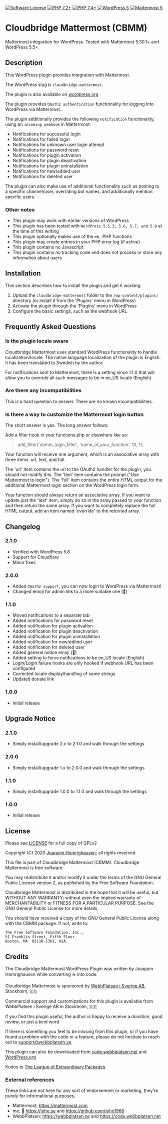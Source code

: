 [![Software License](https://img.shields.io/badge/License-GPL%20v2-green.svg?style=flat-square)](LICENSE) [![PHP 7.2\+](https://img.shields.io/badge/PHP-7.2-blue?style=flat-square)](https://php.net) [![PHP 7.4\+](https://img.shields.io/badge/PHP-7.4-blue?style=flat-square)](https://php.net) [![WordPress 5](https://img.shields.io/badge/WordPress-5.8-orange?style=flat-square)](https://wordpress.org) [![Mattermost 5](https://img.shields.io/badge/Mattermost-5-blue?style=flat-square)](https://mattermost.com)

# Cloudbridge Mattermost (CBMM)

Mattermost integration for WordPress. Tested with Mattermost 5.30.1+ and WordPress 5.5+.

## Description

This WordPress plugin provides integration with Mattermost.

The WordPress slug is `cloudbridge-mattermost`.

The plugin is also available on [wordpress.org](https://wordpress.org/plugins/cloudbridge-mattermost/)

The plugin provides `OAuth2 authentication` functionality for logging into WordPress via Mattermost.

The plugin additionally provides the following `notification` functionality, using an `incoming webhook` in Mattermost:

* Notifications for successful login
* Notifications for failed login
* Notifications for unknown user login attempt
* Notifications for password reset
* Notifications for plugin activation
* Notifications for plugin deactivation
* Notifications for plugin uninstallation
* Notifications for new/edited user
* Notifications for deleted user

The plugin can also make use of additional functionality such as posting to a specific channel/user, overriding bot names, and additionally mention specific users.

### Other notes

* This plugin may work with earlier versions of WordPress
* This plugin has been tested with `WordPress 5.5.3, 5.6, 5.7, and 5.8` at the time of this writing
* This plugin optionally makes use of the `mb_` PHP functions
* This plugin may create entries in your PHP error log (if active)
* This plugin contains no Javascript
* This plugin contains no tracking code and does not process or store any information about users

## Installation

This section describes how to install the plugin and get it working.

1. Upload the `cloudbridge-mattermost` folder to the `/wp-content/plugins/` directory (or install it from the 'Plugins' menu in WordPress)
2. Activate the plugin through the 'Plugins' menu in WordPress
3. Configure the basic settings, such as the webhook URL

## Frequently Asked Questions

### Is the plugin locale aware

Cloudbridge Mattermost uses standard WordPress functionality to handle localization/locale. The native language localization of the plugin is English. It has been translated to Swedish by the author.

For notifications sent to Mattermost, there is a setting since 1.1.0 that will allow you to override all such messages to be in en_US locale (English).

### Are there any incompatibilities

This is a hard question to answer. There are no known incompatibilities.

### Is there a way to customize the Mattermost login button

The short answer is yes. The long answer follows:

Add a filter hook in your functions.php or elsewhere like so:

> add_filter('cbmm_login_filter', 'name_of_your_function', 10, 1);

Your function will receive one argument, which is an associative array with three items: url, text, and full.

The 'url' item contains the url to the OAuth2 handler for the plugin, you should not modify this. The 'text' item contains the prompt ("Use Mattermost to login"). The 'full' item contains the entire HTML output for the additional Mattermost login section on the WordPress login form.

Your function should always return an associative array. If you want to update just the 'text' item, simply do so in the array passed to your function and then return the same array. If you want to completely replace the full HTML output, add an item named 'override' to the returned array.

## Changelog

### 2.1.0
* Verified with WordPress 5.8
* Support for Cloudflare
* Minor fixes

### 2.0.0
* Added `OAuth2 support`, you can now login to WordPress via Mattermost!
* Changed emoji for admin link to a more suitable one (:link:)

### 1.1.0
* Moved notifications to a separate tab
* Added notifications for password reset
* Added notification for plugin activation
* Added notification for plugin deactivation
* Added notification for plugin uninstallation
* Added notification for new/edited user
* Added notification for deleted user
* Added general notice emoji (:bell:)
* Added setting to force notifications to be en_US locale (English)
* Login/Login failure hooks are only hooked if webhook URL has been configured
* Corrected locale display/handling of some strings
* Updated donate link

### 1.0.0
* Initial release

## Upgrade Notice

### 2.1.0
* Simply install/upgrade 2.x to 2.1.0 and walk through the settings

### 2.0.0
* Simply install/upgrade 1.x to 2.0.0 and walk through the settings

### 1.1.0
* Simply install/upgrade 1.0.0 to 1.1.0 and walk through the settings

### 1.0.0
* Initial release

## License

Please see [LICENSE](LICENSE) for a full copy of GPLv2

Copyright (C) 2020 [Joaquim Homrighausen](https://github.com/joho1968); all rights reserved.

This file is part of Cloudbridge Mattermost (CBMM). Cloudbridge Mattermost is free software.

You may redistribute it and/or modify it under the terms of the GNU General Public License version 2, as published by the Free Software Foundation.

Cloudbridge Mattermost is distributed in the hope that it will be useful, but WITHOUT ANY WARRANTY; without even the implied warranty of MERCHANTABILITY or FITNESS FOR A PARTICULAR PURPOSE. See the GNU General Public License for more details.

You should have received a copy of the GNU General Public License along with the CBMM package. If not, write to:

```
The Free Software Foundation, Inc.,
51 Franklin Street, Fifth Floor
Boston, MA  02110-1301, USA.
```

## Credits

The Cloudbridge Mattermost WordPress Plugin was written by Joaquim Homrighausen while converting :coffee: into code.

Cloudbridge Mattermost is sponsored by [WebbPlatsen i Sverige AB](https://webbplatsen.se), Stockholm, :sweden:

Commercial support and customizations for this plugin is available from WebbPlatsen i Sverige AB in Stockholm, :sweden:

If you find this plugin useful, the author is happy to receive a donation, good review, or just a kind word.

If there is something you feel to be missing from this plugin, or if you have found a problem with the code or a feature, please do not hesitate to reach out to support@webbplatsen.se.

This plugin can also be downloaded from [code.webbplatsen.net](https://code.webbplatsen.net/wordpress/cloudbridge-mattermost/) and [WordPress.org](https://wordpress.org/plugins/cloudbridge-mattermost/)

Kudos to [The League of Extraordinary Packages](https://thephpleague.com/).

### External references

These links are not here for any sort of endorsement or marketing, they're purely for informational purposes.

* Mattermost; https://mattermost.com
* me; :monkey: https://joho.se and https://github.com/joho1968
* WebbPlatsen; https://webbplatsen.se and https://code.webbplatsen.net
